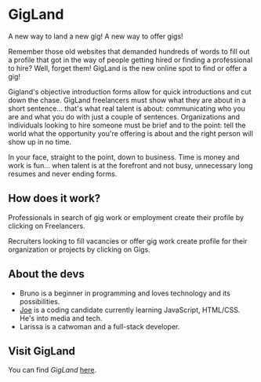 # GigLand

A new way to land a new gig! A new way to offer gigs!

Remember those old websites that demanded hundreds of words to fill out a profile that got in the way of people getting hired or finding a professional to hire? Well, forget them! GigLand is the new online spot to find or offer a gig!

Gigland's objective introduction forms allow for quick introductions and cut down the chase. GigLand freelancers must show what they are about in a short sentence... that's what real talent is about: communicating who you are and what you do with just a couple of sentences. Organizations and individuals looking to hire someone must be brief and to the point: tell the world what the opportunity you're offering is about and the right person will show up in no time.

In your face, straight to the point, down to business. Time is money and work is fun... when talent is at the forefront and not busy, unnecessary long resumes and never ending forms.

## How does it work?

Professionals in search of gig work or employment create their profile by clicking on Freelancers.

Recruiters looking to fill vacancies or offer gig work create profile for their organization or projects by clicking on Gigs.

## About the devs

- Bruno is a beginner in programming and loves technology and its
  possibilities.
- [Joe](https://github.com/jdc212) is a coding candidate currently learning JavaScript, HTML/CSS. He's into media and tech.
- Larissa is a catwoman and a full-stack developer.

## Visit GigLand

You can find _GigLand_ [here](https://github.com/BrunoFilippini/projetct2-gigland).
